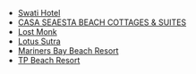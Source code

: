 - [Swati Hotel](https://www.google.de/travel/hotels/Arambol%20Beach/entity/ChkIp8m_082-27NoGg0vZy8xMWI3MjhxdjVtEAE?g2lb=2502548%2C4258168%2C4270442%2C4306835%2C4317915%2C4322823%2C4328159%2C4367954%2C4371334%2C4401769%2C4403882%2C4416581%2C4419364%2C4421968%2C4426348%2C4270859%2C4284970%2C4291517%2C4412693&hl=en&gl=de&un=1&ap=SAEqKAoSCRw-b-uLWC9AEXithGxobFJAEhIJ74QaYlRkL0AReK2EnKBtUkAwAlq0AQoECEYQACIDRVVSKhYKBwjkDxAIGBQSBwjkDxAIGBYYAiACsAEAWAFoAYoBKAoSCWwbRBF-Wy9AEXithHi2bFJAEhIJYzSaTGJhL0AReK2EkFJtUkCaATYSDUFyYW1ib2wgQmVhY2gaJTB4M2JiZmVlNTJlZjEzNjY1MzoweGRkNzljYTI2MjFmMTA3MTaiARAKCS9tLzAxYzFubRIDR29hqgELCgMI4QISAghjGAGSAQIgAWgA&rp=ogEKR29hLCBJbmRpYUAASAI&ictx=1&utm_campaign=sharing&utm_medium=link&utm_source=htls&hrf=CgQIRhAAIgNFVVIqFgoHCOQPEAgYFBIHCOQPEAgYFhgCIAKwAQBYAWgBigEoChIJHD5v64tYL0AReK2EbGhsUkASEgnvhBpiVGQvQBF4rYScoG1SQJoBNhINQXJhbWJvbCBCZWFjaBolMHgzYmJmZWU1MmVmMTM2NjUzOjB4ZGQ3OWNhMjYyMWYxMDcxNqIBEAoJL20vMDFjMW5tEgNHb2GqAQsKAwjhAhICCGMYAZIBAiAB)
- [CASA SEAESTA BEACH COTTAGES & SUITES](https://www.google.de/travel/hotels/Arambol%20Beach/entity/ChoIor_WwsHUsYmRARoNL2cvMTFmOXZuMHZwbhAB?g2lb=2502548%2C4258168%2C4270442%2C4306835%2C4317915%2C4322823%2C4328159%2C4367954%2C4371334%2C4401769%2C4403882%2C4416581%2C4419364%2C4421968%2C4426348%2C4270859%2C4284970%2C4291517%2C4412693&hl=en&gl=de&un=1&ap=SAEqKAoSCRw-b-uLWC9AEXithGxobFJAEhIJ74QaYlRkL0AReK2EnKBtUkAwAlq0AQoECEYQACIDRVVSKhYKBwjkDxAIGBQSBwjkDxAIGBYYAiACsAEAWAFoAYoBKAoSCWwbRBF-Wy9AEXithHi2bFJAEhIJYzSaTGJhL0AReK2EkFJtUkCaATYSDUFyYW1ib2wgQmVhY2gaJTB4M2JiZmVlNTJlZjEzNjY1MzoweGRkNzljYTI2MjFmMTA3MTaiARAKCS9tLzAxYzFubRIDR29hqgELCgMI4QISAghjGAGSAQIgAWgA&rp=ogEKR29hLCBJbmRpYUAASAI&ictx=1&utm_campaign=sharing&utm_medium=link&utm_source=htls&hrf=CgQIRhAAIgNFVVIqFgoHCOQPEAgYFBIHCOQPEAgYFhgCIAKwAQBYAWgBigEoChIJHD5v64tYL0AReK2EbGhsUkASEgnvhBpiVGQvQBF4rYScoG1SQJoBNhINQXJhbWJvbCBCZWFjaBolMHgzYmJmZWU1MmVmMTM2NjUzOjB4ZGQ3OWNhMjYyMWYxMDcxNqIBEAoJL20vMDFjMW5tEgNHb2GqAQsKAwjhAhICCGMYAZIBAiAB)
- [Lost Monk](https://www.google.de/travel/hotels/Arambol%20Beach/entity/ChkI-ZSV7bipyJZlGg0vZy8xMWM1N2w3al8wEAE?g2lb=2502548%2C4258168%2C4270442%2C4306835%2C4317915%2C4322823%2C4328159%2C4367954%2C4371334%2C4401769%2C4403882%2C4416581%2C4419364%2C4421968%2C4426348%2C4270859%2C4284970%2C4291517%2C4412693&hl=en&gl=de&un=1&ap=SAEqKAoSCRw-b-uLWC9AEXithGxobFJAEhIJ74QaYlRkL0AReK2EnKBtUkAwAlq0AQoECEYQACIDRVVSKhYKBwjkDxAIGBQSBwjkDxAIGBYYAiACsAEAWAFoAYoBKAoSCWwbRBF-Wy9AEXithHi2bFJAEhIJYzSaTGJhL0AReK2EkFJtUkCaATYSDUFyYW1ib2wgQmVhY2gaJTB4M2JiZmVlNTJlZjEzNjY1MzoweGRkNzljYTI2MjFmMTA3MTaiARAKCS9tLzAxYzFubRIDR29hqgELCgMI4QISAghjGAGSAQIgAWgA&rp=ogEKR29hLCBJbmRpYUAASAI&ictx=1&utm_campaign=sharing&utm_medium=link&utm_source=htls&hrf=CgQIRhAAIgNFVVIqFgoHCOQPEAgYFBIHCOQPEAgYFhgCIAKwAQBYAWgBigEoChIJHD5v64tYL0AReK2EbGhsUkASEgnvhBpiVGQvQBF4rYScoG1SQJoBNhINQXJhbWJvbCBCZWFjaBolMHgzYmJmZWU1MmVmMTM2NjUzOjB4ZGQ3OWNhMjYyMWYxMDcxNqIBEAoJL20vMDFjMW5tEgNHb2GqAQsKAwjhAhICCGMYAZIBAiAB)
- [Lotus Sutra](https://www.google.de/travel/hotels/entity/CgoIkISwi8_ciu5-EAE/overview?g2lb=2502548%2C4258168%2C4270442%2C4306835%2C4317915%2C4322823%2C4328159%2C4367954%2C4371334%2C4401769%2C4403882%2C4416581%2C4419364%2C4421968%2C4426348%2C4270859%2C4284970%2C4291517%2C4412693&hl=en&gl=de&un=1&rp=EJCEsIvP3IrufhCQhLCLz9yK7n44AkAASAHAAQI&ictx=1&utm_campaign=sharing&utm_medium=link&utm_source=htls&hrf=IgNFVVIqFgoHCOQPEAgYFBIHCOQPEAgYFhgCIAKCASUweDNiYmZlZTRkN2JmNjYwNWI6MHg3ZWRjMmFlNGYxNmMwMjEwmgEnGiUweDNiYmZlZTRkN2JmNjYwNWI6MHg3ZWRjMmFlNGYxNmMwMjEw)
- [Mariners Bay Beach Resort](https://www.google.de/travel/hotels/Goa/entity/CgsIjvCbtcOztu6cARAB?g2lb=2502548%2C4258168%2C4270442%2C4306835%2C4317915%2C4322823%2C4328159%2C4367954%2C4371334%2C4401769%2C4403882%2C4416581%2C4419364%2C4421968%2C4426348%2C4270859%2C4284970%2C4291517%2C4412693&hl=en&gl=de&un=1&ap=aAE&q=Mariners%20Bay%20Beach%20Resort&rp=EI7wm7XDs7bunAEQmuCI2bDBorLfARDY-vO7nc_IoXQQh6jX7cHj9pafATgBQABIAqIBM01hcmluZXJzIEJheSBSZXNvcnQsIFF1ZXJpbeKAk0FyYW1ib2zigJNBZ2Fyd2FkYSBSZMABAw&ictx=1&utm_campaign=sharing&utm_medium=link&utm_source=htls&hrf=CgQIRhAAIgNFVVIqFgoHCOQPEAgYFBIHCOQPEAgYFhgCIAJYAaoBCwoDCOECEgIIYxgBkgECIAE)
- [TP Beach Resort](https://www.google.de/travel/hotels/entity/CgsIhYbBh-DxrIKOARAB/overview?g2lb=2502548%2C4258168%2C4270442%2C4306835%2C4317915%2C4322823%2C4328159%2C4367954%2C4371334%2C4401769%2C4403882%2C4416581%2C4419364%2C4421968%2C4426348%2C4270859%2C4284970%2C4291517%2C4412693&hl=en&gl=de&un=1&rp=EIWGwYfg8ayCjgEQhYbBh-DxrIKOATgCQABIAcABAg&ictx=1&utm_campaign=sharing&utm_medium=link&utm_source=htls&hrf=IgNFVVIqFgoHCOQPEAgYFBIHCOQPEAgYFhgCIAKCASUweDNiYmZlZjcyOTkyZDY5OTM6MHg4ZTA0YjM4ZTAwZjA0MzA1mgEnGiUweDNiYmZlZjcyOTkyZDY5OTM6MHg4ZTA0YjM4ZTAwZjA0MzA1)

